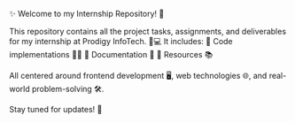 ✨ Welcome to my Internship Repository! 🚀

This repository contains all the project tasks, assignments, and deliverables for my internship at Prodigy InfoTech. 🏢💻
It includes:
🔹 Code implementations 👨‍💻
🔹 Documentation 📄
🔹 Resources 📚

All centered around frontend development 🖥️, web technologies 🌐, and real-world problem-solving 🛠️.

Stay tuned for updates! 🌟
